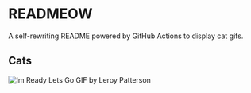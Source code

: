 # READMEOW

A self-rewriting README powered by GitHub Actions to display cat gifs.

## Cats

![Im Ready Lets Go GIF by Leroy Patterson](https://media1.giphy.com/media/CjmvTCZf2U3p09Cn0h/200.gif?cid=9acd02dapi9voqqaztzjioog7y2hwfd6k5iuvm583mc8e98m&ep=v1_gifs_search&rid=200.gif&ct=g)
